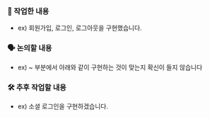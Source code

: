 ### 📝 작업한 내용
- ex) 회원가입, 로그인, 로그아웃을 구현했습니다.

### 🗣️ 논의할 내용
- ex) ~ 부분에서 아래와 같이 구현하는 것이 맞는지 확신이 들지 않습니다

### 🛠️ 추후 작업할 내용
- ex) 소셜 로그인을 구현하겠습니다.